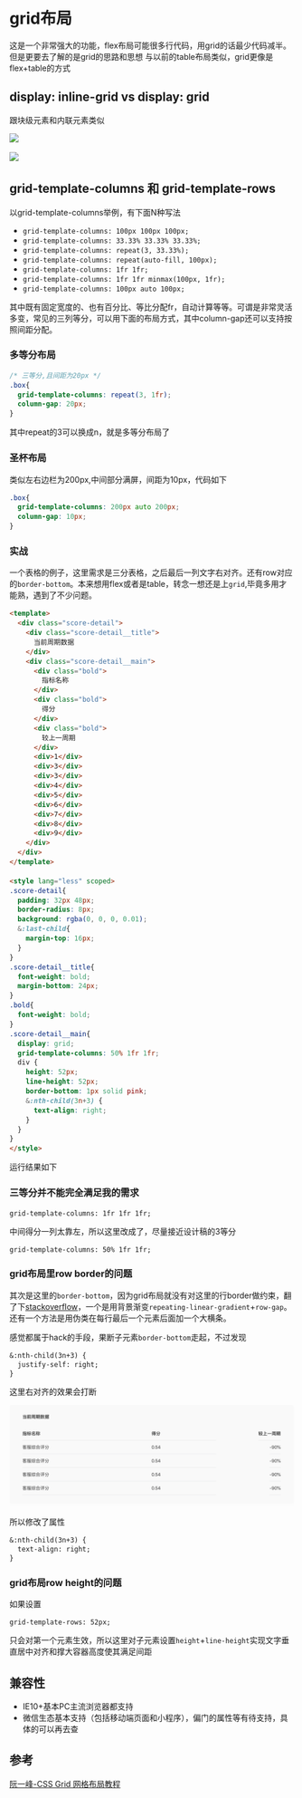 # grid布局
这是一个非常强大的功能，flex布局可能很多行代码，用grid的话最少代码减半。但是更要去了解的是grid的思路和思想
与以前的table布局类似，grid更像是flex+table的方式

## display: inline-grid vs display: grid
跟块级元素和内联元素类似

![](https://www.wangbase.com/blogimg/asset/201903/bg2019032504.png)

![](https://www.wangbase.com/blogimg/asset/201903/bg2019032505.png)

## grid-template-columns 和 grid-template-rows
以grid-template-columns举例，有下面N种写法

- `grid-template-columns: 100px 100px 100px;`
- `grid-template-columns: 33.33% 33.33% 33.33%;`
- `grid-template-columns: repeat(3, 33.33%);`
- `grid-template-columns: repeat(auto-fill, 100px);`
- `grid-template-columns: 1fr 1fr;`
- `grid-template-columns: 1fr 1fr minmax(100px, 1fr);`
- `grid-template-columns: 100px auto 100px;`

其中既有固定宽度的、也有百分比、等比分配fr，自动计算等等。可谓是非常灵活多变，常见的三列等分，可以用下面的布局方式，其中column-gap还可以支持按照间距分配。

### 多等分布局
```css
/* 三等分,且间距为20px */
.box{
  grid-template-columns: repeat(3, 1fr);
  column-gap: 20px;
}
```
其中repeat的3可以换成n，就是多等分布局了

### 圣杯布局
类似左右边栏为200px,中间部分满屏，间距为10px，代码如下

```css
.box{
  grid-template-columns: 200px auto 200px;
  column-gap: 10px;
}
```

### 实战
一个表格的例子，这里需求是三分表格，之后最后一列文字右对齐。还有row对应的`border-bottom`。本来想用flex或者是table，转念一想还是上`grid`,毕竟多用才能熟，遇到了不少问题。

```html
<template>
  <div class="score-detail">
    <div class="score-detail__title">
      当前周期数据
    </div>
    <div class="score-detail__main">
      <div class="bold">
        指标名称
      </div>
      <div class="bold">
        得分
      </div>
      <div class="bold">
        较上一周期
      </div>
      <div>1</div>
      <div>3</div>
      <div>3</div>
      <div>4</div>
      <div>5</div>
      <div>6</div>
      <div>7</div>
      <div>8</div>
      <div>9</div>
    </div>
  </div>
</template>

<style lang="less" scoped>
.score-detail{
  padding: 32px 48px;
  border-radius: 8px;
  background: rgba(0, 0, 0, 0.01);
  &:last-child{
    margin-top: 16px;
  }
}
.score-detail__title{
  font-weight: bold;
  margin-bottom: 24px;
}
.bold{
  font-weight: bold;
}
.score-detail__main{
  display: grid;
  grid-template-columns: 50% 1fr 1fr;
  div {
    height: 52px;
    line-height: 52px;
    border-bottom: 1px solid pink;
    &:nth-child(3n+3) {
      text-align: right;
    }
  }
}
</style>
```

运行结果如下
<!-- <Grid></Grid> -->

### 三等分并不能完全满足我的需求

```less
grid-template-columns: 1fr 1fr 1fr;
```

中间得分一列太靠左，所以这里改成了，尽量接近设计稿的3等分

```less
grid-template-columns: 50% 1fr 1fr;
```

### grid布局里row border的问题
其次是这里的`border-bottom`，因为grid布局就没有对这里的行border做约束，翻了下[stackoverflow](https://stackoverflow.com/questions/51085555/horizontal-border-across-entire-row-of-css-grid)，一个是用背景渐变`repeating-linear-gradient`+`row-gap`。还有一个方法是用伪类在每行最后一个元素后面加一个大横条。

感觉都属于hack的手段，果断子元素`border-bottom`走起，不过发现

```less
&:nth-child(3n+3) {
  justify-self: right;
}
```

这里右对齐的效果会打断

![](https://raw.githubusercontent.com/ManfredHu/manfredHu.github.io/master/images/ppl/X5MvrW.png)

所以修改了属性

```less
&:nth-child(3n+3) {
  text-align: right;
}
```

### grid布局row height的问题
如果设置
```less
grid-template-rows: 52px;
```
只会对第一个元素生效，所以这里对子元素设置`height`+`line-height`实现文字垂直居中对齐和撑大容器高度使其满足间距

## 兼容性
- IE10+基本PC主流浏览器都支持
- 微信生态基本支持（包括移动端页面和小程序），偏门的属性等有待支持，具体的可以再去查

## 参考
[阮一峰-CSS Grid 网格布局教程](https://www.ruanyifeng.com/blog/2019/03/grid-layout-tutorial.html)